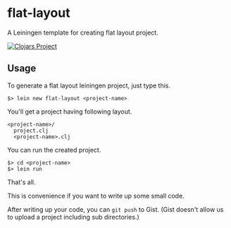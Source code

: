 # flat-layout

A Leiningen template for creating flat layout project.

[![Clojars Project](http://clojars.org/flat-layout/lein-template/latest-version.svg)](http://clojars.org/flat-layout/lein-template)

## Usage

To generate a flat layout leiningen project, just type this.

```
$> lein new flat-layout <project-name>
```

You'll get a project having following layout.

```
<project-name>/
  project.clj
  <project-name>.clj
```

You can run the created project.

```
$> cd <project-name>
$> lein run
```

That's all.

This is convenience if you want to write up some small code.

After writing up your code, you can ```git push``` to Gist. (Gist doesn't allow us to upload a project including sub directories.)

